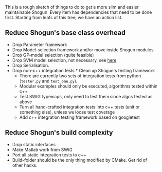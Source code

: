 This is a rough sketch of things to do to get a more slim and easier maintainable Shogun. Every item has dependencies that need to be done first. Starting from leafs of this tree, we have an action list.

## Reduce Shogun's base class overhead
 * Drop Parameter framework
  * Drop Model-selection framework and/or move inside Shogun modules
   * Drop GP-model selection (quite feasible)
   * Drop SVM model selection, not necessary, see [here](https://github.com/shogun-toolbox/shogun/issues/1251)
  * Drop Serialisation.
   * Drop non-c++ integration tests
    * Clean up Shogun's testing framework
     * There are currently two sets of integration tests from python (```tester.py``` and ```test_one.py```).
     * Modular examples should only be executed, algorithms tested within c++
     * Test SWIG typemaps, only need to test them since algos tested as above
     * Turn all hand-crafted integration tests into c++ tests (unit or something else), unless we loose test coverage
      * Add c++ integration testing framework based on googletest

## Reduce Shogun's build complexity
 * Drop static interfaces
  * Make Matlab work from SWIG
  * Port all static integration tests to c++
 * Build-folder should be the only thing modified by CMake. Get rid of other hacks.
    